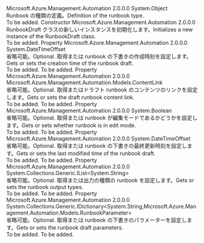 <Type Name="RunbookDraft" FullName="Microsoft.Azure.Management.Automation.Models.RunbookDraft">
  <TypeSignature Language="C#" Value="public class RunbookDraft" />
  <TypeSignature Language="ILAsm" Value=".class public auto ansi beforefieldinit RunbookDraft extends System.Object" />
  <TypeSignature Language="DocId" Value="T:Microsoft.Azure.Management.Automation.Models.RunbookDraft" />
  <TypeSignature Language="VB.NET" Value="Public Class RunbookDraft" />
  <TypeSignature Language="F#" Value="type RunbookDraft = class" />
  <AssemblyInfo>
    <AssemblyName>Microsoft.Azure.Management.Automation</AssemblyName>
    <AssemblyVersion>2.0.0.0</AssemblyVersion>
  </AssemblyInfo>
  <Base>
    <BaseTypeName>System.Object</BaseTypeName>
  </Base>
  <Interfaces />
  <Docs>
    <summary>
            <span data-ttu-id="d2eae-101">Runbook の種類の定義。</span><span class="sxs-lookup"><span data-stu-id="d2eae-101">Definition of the runbook type.</span></span>
            </summary>
    <remarks>To be added.</remarks>
  </Docs>
  <Members>
    <Member MemberName=".ctor">
      <MemberSignature Language="C#" Value="public RunbookDraft ();" />
      <MemberSignature Language="ILAsm" Value=".method public hidebysig specialname rtspecialname instance void .ctor() cil managed" />
      <MemberSignature Language="DocId" Value="M:Microsoft.Azure.Management.Automation.Models.RunbookDraft.#ctor" />
      <MemberSignature Language="VB.NET" Value="Public Sub New ()" />
      <MemberType>Constructor</MemberType>
      <AssemblyInfo>
        <AssemblyName>Microsoft.Azure.Management.Automation</AssemblyName>
        <AssemblyVersion>2.0.0.0</AssemblyVersion>
      </AssemblyInfo>
      <Parameters />
      <Docs>
        <summary>
            <span data-ttu-id="d2eae-102">RunbookDraft クラスの新しいインスタンスを初期化します。</span><span class="sxs-lookup"><span data-stu-id="d2eae-102">Initializes a new instance of the RunbookDraft class.</span></span>
            </summary>
        <remarks>To be added.</remarks>
      </Docs>
    </Member>
    <Member MemberName="CreationTime">
      <MemberSignature Language="C#" Value="public DateTimeOffset CreationTime { get; set; }" />
      <MemberSignature Language="ILAsm" Value=".property instance valuetype System.DateTimeOffset CreationTime" />
      <MemberSignature Language="DocId" Value="P:Microsoft.Azure.Management.Automation.Models.RunbookDraft.CreationTime" />
      <MemberSignature Language="VB.NET" Value="Public Property CreationTime As DateTimeOffset" />
      <MemberSignature Language="F#" Value="member this.CreationTime : DateTimeOffset with get, set" Usage="Microsoft.Azure.Management.Automation.Models.RunbookDraft.CreationTime" />
      <MemberType>Property</MemberType>
      <AssemblyInfo>
        <AssemblyName>Microsoft.Azure.Management.Automation</AssemblyName>
        <AssemblyVersion>2.0.0.0</AssemblyVersion>
      </AssemblyInfo>
      <ReturnValue>
        <ReturnType>System.DateTimeOffset</ReturnType>
      </ReturnValue>
      <Docs>
        <summary>
            <span data-ttu-id="d2eae-103">省略可能。</span><span class="sxs-lookup"><span data-stu-id="d2eae-103">Optional.</span></span> <span data-ttu-id="d2eae-104">取得または runbook の下書きの作成時刻を設定します。</span><span class="sxs-lookup"><span data-stu-id="d2eae-104">Gets or sets the creation time of the runbook draft.</span></span>
            </summary>
        <value>To be added.</value>
        <remarks>To be added.</remarks>
      </Docs>
    </Member>
    <Member MemberName="DraftContentLink">
      <MemberSignature Language="C#" Value="public Microsoft.Azure.Management.Automation.Models.ContentLink DraftContentLink { get; set; }" />
      <MemberSignature Language="ILAsm" Value=".property instance class Microsoft.Azure.Management.Automation.Models.ContentLink DraftContentLink" />
      <MemberSignature Language="DocId" Value="P:Microsoft.Azure.Management.Automation.Models.RunbookDraft.DraftContentLink" />
      <MemberSignature Language="VB.NET" Value="Public Property DraftContentLink As ContentLink" />
      <MemberSignature Language="F#" Value="member this.DraftContentLink : Microsoft.Azure.Management.Automation.Models.ContentLink with get, set" Usage="Microsoft.Azure.Management.Automation.Models.RunbookDraft.DraftContentLink" />
      <MemberType>Property</MemberType>
      <AssemblyInfo>
        <AssemblyName>Microsoft.Azure.Management.Automation</AssemblyName>
        <AssemblyVersion>2.0.0.0</AssemblyVersion>
      </AssemblyInfo>
      <ReturnValue>
        <ReturnType>Microsoft.Azure.Management.Automation.Models.ContentLink</ReturnType>
      </ReturnValue>
      <Docs>
        <summary>
            <span data-ttu-id="d2eae-105">省略可能。</span><span class="sxs-lookup"><span data-stu-id="d2eae-105">Optional.</span></span> <span data-ttu-id="d2eae-106">取得またはドラフト runbook のコンテンツのリンクを設定します。</span><span class="sxs-lookup"><span data-stu-id="d2eae-106">Gets or sets the draft runbook content link.</span></span>
            </summary>
        <value>To be added.</value>
        <remarks>To be added.</remarks>
      </Docs>
    </Member>
    <Member MemberName="InEdit">
      <MemberSignature Language="C#" Value="public bool InEdit { get; set; }" />
      <MemberSignature Language="ILAsm" Value=".property instance bool InEdit" />
      <MemberSignature Language="DocId" Value="P:Microsoft.Azure.Management.Automation.Models.RunbookDraft.InEdit" />
      <MemberSignature Language="VB.NET" Value="Public Property InEdit As Boolean" />
      <MemberSignature Language="F#" Value="member this.InEdit : bool with get, set" Usage="Microsoft.Azure.Management.Automation.Models.RunbookDraft.InEdit" />
      <MemberType>Property</MemberType>
      <AssemblyInfo>
        <AssemblyName>Microsoft.Azure.Management.Automation</AssemblyName>
        <AssemblyVersion>2.0.0.0</AssemblyVersion>
      </AssemblyInfo>
      <ReturnValue>
        <ReturnType>System.Boolean</ReturnType>
      </ReturnValue>
      <Docs>
        <summary>
            <span data-ttu-id="d2eae-107">省略可能。</span><span class="sxs-lookup"><span data-stu-id="d2eae-107">Optional.</span></span> <span data-ttu-id="d2eae-108">取得または runbook が編集モードであるかどうかを設定します。</span><span class="sxs-lookup"><span data-stu-id="d2eae-108">Gets or sets whether runbook is in edit mode.</span></span>
            </summary>
        <value>To be added.</value>
        <remarks>To be added.</remarks>
      </Docs>
    </Member>
    <Member MemberName="LastModifiedTime">
      <MemberSignature Language="C#" Value="public DateTimeOffset LastModifiedTime { get; set; }" />
      <MemberSignature Language="ILAsm" Value=".property instance valuetype System.DateTimeOffset LastModifiedTime" />
      <MemberSignature Language="DocId" Value="P:Microsoft.Azure.Management.Automation.Models.RunbookDraft.LastModifiedTime" />
      <MemberSignature Language="VB.NET" Value="Public Property LastModifiedTime As DateTimeOffset" />
      <MemberSignature Language="F#" Value="member this.LastModifiedTime : DateTimeOffset with get, set" Usage="Microsoft.Azure.Management.Automation.Models.RunbookDraft.LastModifiedTime" />
      <MemberType>Property</MemberType>
      <AssemblyInfo>
        <AssemblyName>Microsoft.Azure.Management.Automation</AssemblyName>
        <AssemblyVersion>2.0.0.0</AssemblyVersion>
      </AssemblyInfo>
      <ReturnValue>
        <ReturnType>System.DateTimeOffset</ReturnType>
      </ReturnValue>
      <Docs>
        <summary>
            <span data-ttu-id="d2eae-109">省略可能。</span><span class="sxs-lookup"><span data-stu-id="d2eae-109">Optional.</span></span> <span data-ttu-id="d2eae-110">取得または runbook の下書きの最終更新時刻を設定します。</span><span class="sxs-lookup"><span data-stu-id="d2eae-110">Gets or sets the last modified time of the runbook draft.</span></span>
            </summary>
        <value>To be added.</value>
        <remarks>To be added.</remarks>
      </Docs>
    </Member>
    <Member MemberName="OutputTypes">
      <MemberSignature Language="C#" Value="public System.Collections.Generic.IList&lt;string&gt; OutputTypes { get; set; }" />
      <MemberSignature Language="ILAsm" Value=".property instance class System.Collections.Generic.IList`1&lt;string&gt; OutputTypes" />
      <MemberSignature Language="DocId" Value="P:Microsoft.Azure.Management.Automation.Models.RunbookDraft.OutputTypes" />
      <MemberSignature Language="VB.NET" Value="Public Property OutputTypes As IList(Of String)" />
      <MemberSignature Language="F#" Value="member this.OutputTypes : System.Collections.Generic.IList&lt;string&gt; with get, set" Usage="Microsoft.Azure.Management.Automation.Models.RunbookDraft.OutputTypes" />
      <MemberType>Property</MemberType>
      <AssemblyInfo>
        <AssemblyName>Microsoft.Azure.Management.Automation</AssemblyName>
        <AssemblyVersion>2.0.0.0</AssemblyVersion>
      </AssemblyInfo>
      <ReturnValue>
        <ReturnType>System.Collections.Generic.IList&lt;System.String&gt;</ReturnType>
      </ReturnValue>
      <Docs>
        <summary>
            <span data-ttu-id="d2eae-111">省略可能。</span><span class="sxs-lookup"><span data-stu-id="d2eae-111">Optional.</span></span> <span data-ttu-id="d2eae-112">取得または出力の種類の runbook を設定します。</span><span class="sxs-lookup"><span data-stu-id="d2eae-112">Gets or sets the runbook output types.</span></span>
            </summary>
        <value>To be added.</value>
        <remarks>To be added.</remarks>
      </Docs>
    </Member>
    <Member MemberName="Parameters">
      <MemberSignature Language="C#" Value="public System.Collections.Generic.IDictionary&lt;string,Microsoft.Azure.Management.Automation.Models.RunbookParameter&gt; Parameters { get; set; }" />
      <MemberSignature Language="ILAsm" Value=".property instance class System.Collections.Generic.IDictionary`2&lt;string, class Microsoft.Azure.Management.Automation.Models.RunbookParameter&gt; Parameters" />
      <MemberSignature Language="DocId" Value="P:Microsoft.Azure.Management.Automation.Models.RunbookDraft.Parameters" />
      <MemberSignature Language="VB.NET" Value="Public Property Parameters As IDictionary(Of String, RunbookParameter)" />
      <MemberSignature Language="F#" Value="member this.Parameters : System.Collections.Generic.IDictionary&lt;string, Microsoft.Azure.Management.Automation.Models.RunbookParameter&gt; with get, set" Usage="Microsoft.Azure.Management.Automation.Models.RunbookDraft.Parameters" />
      <MemberType>Property</MemberType>
      <AssemblyInfo>
        <AssemblyName>Microsoft.Azure.Management.Automation</AssemblyName>
        <AssemblyVersion>2.0.0.0</AssemblyVersion>
      </AssemblyInfo>
      <ReturnValue>
        <ReturnType>System.Collections.Generic.IDictionary&lt;System.String,Microsoft.Azure.Management.Automation.Models.RunbookParameter&gt;</ReturnType>
      </ReturnValue>
      <Docs>
        <summary>
            <span data-ttu-id="d2eae-113">省略可能。</span><span class="sxs-lookup"><span data-stu-id="d2eae-113">Optional.</span></span> <span data-ttu-id="d2eae-114">取得または runbook の下書きのパラメーターを設定します。</span><span class="sxs-lookup"><span data-stu-id="d2eae-114">Gets or sets the runbook draft parameters.</span></span>
            </summary>
        <value>To be added.</value>
        <remarks>To be added.</remarks>
      </Docs>
    </Member>
  </Members>
</Type>
